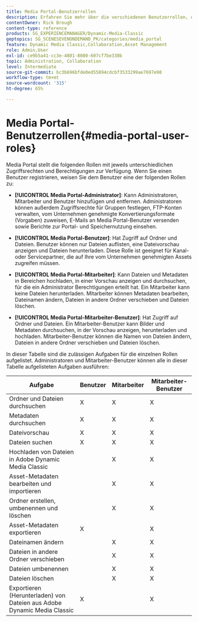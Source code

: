 ```yaml
---
title: Media Portal-Benutzerrollen
description: Erfahren Sie mehr über die verschiedenen Benutzerrollen, die in Media Portal in Adobe Dynamic Media Classic verfügbar sind.
contentOwner: Rick Brough
content-type: reference
products: SG_EXPERIENCEMANAGER/Dynamic-Media-Classic
geptopics: SG_SCENESEVENONDEMAND_PK/categories/media_portal
feature: Dynamic Media Classic,Collaboration,Asset Management
role: Admin,User
exl-id: ce9b5a41-cc3e-4801-8080-607cf7be338b
topic: Administration, Collaboration
level: Intermediate
source-git-commit: bc3b696bfde0ed55894cdcbf3533299ae7697e98
workflow-type: tm+mt
source-wordcount: '315'
ht-degree: 65%

---
```


# Media Portal-Benutzerrollen{#media-portal-user-roles}

Media Portal stellt die folgenden Rollen mit jeweils unterschiedlichen Zugriffsrechten und Berechtigungen zur Verfügung. Wenn Sie einen Benutzer registrieren, weisen Sie dem Benutzer eine der folgenden Rollen zu:

* **[!UICONTROL Media Portal-Administrator]**: Kann Administratoren, Mitarbeiter und Benutzer hinzufügen und entfernen. Administratoren können außerdem Zugriffsrechte für Gruppen festlegen, FTP-Konten verwalten, vom Unternehmen genehmigte Konvertierungsformate (Vorgaben) zuweisen, E-Mails an Media Portal-Benutzer versenden sowie Berichte zur Portal- und Speichernutzung einsehen.

* **[!UICONTROL Media Portal-Benutzer]**: Hat Zugriff auf Ordner und Dateien. Benutzer können nur Dateien auflisten, eine Dateivorschau anzeigen und Dateien herunterladen. Diese Rolle ist geeignet für Kanal- oder Servicepartner, die auf Ihre vom Unternehmen genehmigten Assets zugreifen müssen.

* **[!UICONTROL Media Portal-Mitarbeiter]**: Kann Dateien und Metadaten in Bereichen hochladen, in einer Vorschau anzeigen und durchsuchen, für die ein Administrator Berechtigungen erteilt hat. Ein Mitarbeiter kann keine Dateien herunterladen. Mitarbeiter können Metadaten bearbeiten, Dateinamen ändern, Dateien in andere Ordner verschieben und Dateien löschen.

* **[!UICONTROL Media Portal-Mitarbeiter-Benutzer]**: Hat Zugriff auf Ordner und Dateien. Ein Mitarbeiter-Benutzer kann Bilder und Metadaten durchsuchen, in der Vorschau anzeigen, herunterladen und hochladen. Mitarbeiter-Benutzer können die Namen von Dateien ändern, Dateien in andere Ordner verschieben und Dateien löschen.

In dieser Tabelle sind die zulässigen Aufgaben für die einzelnen Rollen aufgelistet. Administratoren und Mitarbeiter-Benutzer können alle in dieser Tabelle aufgelisteten Aufgaben ausführen:

| Aufgabe | Benutzer | Mitarbeiter | Mitarbeiter-Benutzer |
| --- | --- | --- | --- |
| Ordner und Dateien durchsuchen | X | X | X |
| Metadaten durchsuchen | X | X | X |
| Dateivorschau | X | X | X |
| Dateien suchen | X | X | X |
| Hochladen von Dateien in Adobe Dynamic Media Classic | | X | X |
| Asset-Metadaten bearbeiten und importieren | | X | X |
| Ordner erstellen, umbenennen und löschen | | X | X |
| Asset-Metadaten exportieren | X | | X |
| Dateinamen ändern | | X | X |
| Dateien in andere Ordner verschieben | | X | X |
| Dateien umbenennen | | X | X |
| Dateien löschen | | X | X |
| Exportieren (Herunterladen) von Dateien aus Adobe Dynamic Media Classic | X | | X |
